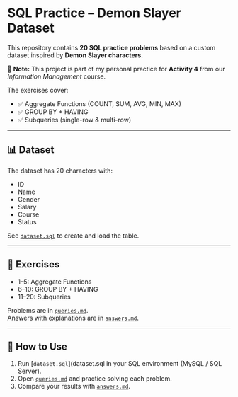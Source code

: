 # SQL Practice – Demon Slayer Dataset

This repository contains **20 SQL practice problems** based on a custom dataset inspired by **Demon Slayer characters**.

📝 **Note:** This project is part of my personal practice for **Activity 4** from our *Information Management* course.

The exercises cover:
- ✅ Aggregate Functions (COUNT, SUM, AVG, MIN, MAX)
- ✅ GROUP BY + HAVING
- ✅ Subqueries (single-row & multi-row)

---

## 📊 Dataset
The dataset has 20 characters with:
- ID
- Name
- Gender
- Salary
- Course
- Status

See [`dataset.sql`](dataset.sql) to create and load the table.

---

## 🧩 Exercises
- 1–5: Aggregate Functions  
- 6–10: GROUP BY + HAVING  
- 11–20: Subqueries  

Problems are in [`queries.md`](queries.sql).  
Answers with explanations are in [`answers.md`](answers.md).

---

## 🚀 How to Use
1. Run [`dataset.sql`](dataset.sql in your SQL environment (MySQL / SQL Server).  
2. Open [`queries.md`](queries.sql) and practice solving each problem.  
3. Compare your results with [`answers.md`](answers.md).  
